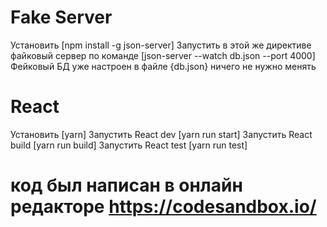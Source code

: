 # Fake Server
Установить [npm install -g json-server]
Запустить в этой же директиве файковый сервер по команде [json-server --watch db.json --port 4000]
Фейковый БД уже настроен в файле {db.json} ничего не нужно менять

# React
Установить [yarn]
Запустить React dev [yarn run start]
Запустить React build [yarn run build]
Запустить React test [yarn run test]


# код был написан в онлайн редакторе https://codesandbox.io/